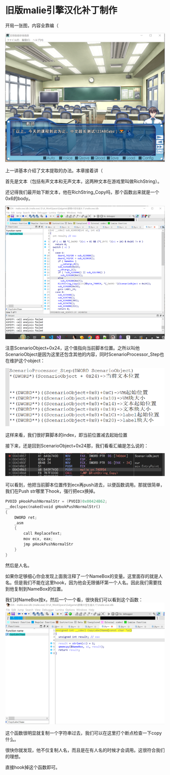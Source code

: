 # 旧版malie引擎汉化补丁制作

开局一张图，内容全靠编（

![1](.\\img\\1.png)

上一讲基本介绍了文本提取的办法。本章接着讲（

首先是文本（包括有声文本和无声文本，这两种文本在游戏里叫做RichString）。

还记得我们最开始下断文本，他在RichString_Copy吗，那个函数出来就是一个0x6的body。

![2](.\\img\\2.png)

注意ScenarioObject+0x24，这个值指向当前脚本位置。之所以叫他ScenarioObject是因为这里还包含其他的内容，同时ScenarioProcessor_Step也在维护这个object：

![3](.\\img\\3.png)

这样来看，我们很好算脚本的index，即当前位置减去起始位置

接下来，还是回到ScenarioObject+0x24那，我们看看汇编是怎么说的：

![4](.\\img\\4.png)

可以看到，他把当前脚本位置传到ecx再push进去，以便函数调用。那就很简单，我们在Push str哪里下hook，强行把ecx换掉。

```C++
PVOID pHookPushNormalStr = (PVOID)0x00424B62;
__declspec(naked)void gHookPushNormalStr()
{
    DWORD ret;
    _asm
    {
        call ReplaceText;
        mov ecx, eax;
        jmp pHookPushNormalStr
    }
}
```

然后是人名。

如果你足够细心你会发现上面我注释了一个NameBox的变量。这里面存的就是人名。但是我们不能在这里hook，因为他会无限循环第一个人名。因此我们需要找到他复制到NameBox的位置。

我们对NameBox按x，然后一个一个看，很快我们可以看到这个函数：
![5](.\\img\\5.png)

这个函数很明显就复制一个字符串过去，我们可以在这里打个断点检查一下copy什么。

很快你就发现，他不仅复制人名，而且是在有人名的时候才会调用。这很符合我们的理想。

直接hook掉这个函数即可。